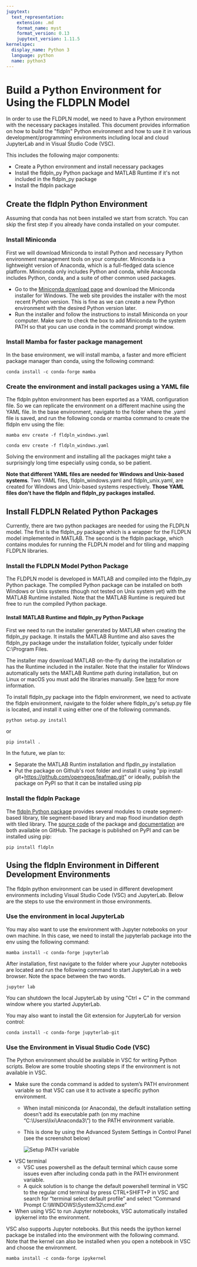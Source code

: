 ```yaml
---
jupytext:
  text_representation:
    extension: .md
    format_name: myst
    format_version: 0.13
    jupytext_version: 1.11.5
kernelspec:
  display_name: Python 3
  language: python
  name: python3
---
```



# Build a Python Environment for Using the FLDPLN Model

In order to use the FLDPLN model, we need to have a Python environment with the necessary packages installed. This document provides information on how to build the "fldpln" Python environment and how to use it in various development/programming environments including local and cloud JupyterLab and in Visual Studio Code (VSC). 

This includes the following major components:
* Create a Python environment and install necessary packages
* Install the fldpln_py Python package and MATLAB Runtime if it's not included in the fldpln_py package
* Install the fldpln package

## Create the fldpln Python Environment

Assuming that conda has not been installed we start from scratch. You can skip the first step if you already have conda installed on your computer.

### Install Miniconda

First we will download Miniconda to install Python and necessary Python environment management tools on your computer. Miniconda is a lightweight version of Anaconda, which is a full-fledged data science platform. Miniconda only includes Python and conda, while Anaconda includes Python, conda, and a suite of other common used packages.

* Go to the [Miniconda download page](https://docs.conda.io/en/latest/miniconda.html#windows-installers) and download the Miniconda installer for Windows. The web site provides the installer with the most recent Python version. This is fine as we can create a new Python environment with the desired Python version later.
* Run the installer and follow the instructions to install Miniconda on your computer. Make sure to check the box to add Miniconda to the system PATH so that you can use conda in the command prompt window.

### Install Mamba for faster package management

In the base environment, we will install mamba, a faster and more efficient package manager than conda, using the following command:
```
conda install -c conda-forge mamba
```

### Create the environment and install packages using a YAML file

The fldpln pyhton environment has been exported as a YAML configuration file. So we can replicate the environment on a different machine using the YAML file. In the base environment, navigate to the folder where the .yaml file is saved, and run the following conda or mamba command to create the fldpln env using the file:
```
mamba env create -f fldpln_windows.yaml
```
```
conda env create -f fldpln_windows.yaml
```
  
Solving the environment and installing all the packages might take a surprisingly long time especially using conda, so be patient.

**Note that different YAML files are needed for Windows and Unix-based systems**. Two YAML files, fldpln_windows.yaml and fldpln_unix.yaml, are created for Windows and Unix-based systems respectively. **Those YAML files don't have the fldpln and fldpln_py packages installed.**

## Install FLDPLN Related Python Packages

Currently, there are two python packages are needed for using the FLDPLN model. The first is the fldpln_py package which is a wrapper for the FLDPLN model implemented in MATLAB. The second is the fldpln package, which contains modules for running the FLDPLN model and for tiling and mapping FLDPLN libraries.  

### Install the FLDPLN Model Python Package

The FLDPLN model is developed in MATLAB and compiled into the fldpln_py Python package. The compiled Python package can be installed on both Windows or Unix systems (though not tested on Unix system yet) with the MATLAB Runtime installed. Note that the MATLAB Runtime is required but free to run the compiled Python package.

#### Install MATLAB Runtime and fldpln_py Python Package

First we need to run the installer generated by MATLAB when creating the fldpln_py package. It installs the MATLAB Runtime and also saves the fldpln_py package under the installation folder, typically under folder C:\Program Files.

The installer may download MATLAB on-the-fly during the installation or has the Runtime included in the installer. Note that the installer for Windows automatically sets the MATLAB Runtime path during installation, but on Linux or macOS you must add the libraries manually. See [here](https://www.mathworks.com/help/compiler_sdk/cxx/mcr-path-settings-for-run-time-deployment.html) for more information.

To install fldpln_py package into the fldpln environment, we need to activate the fldpln environment, navigate to the folder where fldpln_py's setup.py file is located, and install it using either one of the following commands.  
```
python setup.py install
```
or
```
pip install .
```

In the future, we plan to:
* Separate the MATLAB Runtim installation and flpdln_py installation
* Put the package on Github's root folder and install it using "pip install git+https://github.com/opengeos/leafmap.git" or ideally, publish the package on PyPI so that it can be installed using pip

### Install the fldpln Package

The [fldpln Python package](https://pypi.org/project/fldpln/) provides several modules to create segment-based library, tile segment-based library and map flood inundation depth with tiled library. The [source code](https://github.com/XingongLi/fldpln) of the package and [documentation](https://xingongli.github.io/fldpln/) are both available on GitHub. The package is published on PyPI and can be installed using pip:
```
pip install fldpln
``` 

## Using the fldpln Environment in Different Development Environments

The fldpln python environment can be used in different development environments including Visual Studio Code (VSC) and JupyterLab. Below are the steps to use the environment in those environments.

### Use the environment in local JupyterLab

You may also want to use the environment with Jupyter notebooks on your own machine. In this case, we need to install the jupyterlab package into the env using the following command:
  ```
  mamba install -c conda-forge jupyterlab
  ```
After installation, first navigate to the folder where your Jupyter notebooks are located and run the following command to start JupyterLab in a web browser. Note the space between the two words.
```
jupyter lab
```
You can shutdown the local JupyterLab by using "Ctrl + C" in the command window where you started JupyterLab.

You may also want to install the Git extension for JupyterLab for version control:
  ```
  conda install -c conda-forge jupyterlab-git
  ```

### Use the Environment in Visual Studio Code (VSC)

The Python environment should be available in VSC for writing Python scripts. Below are some trouble shooting steps if the environment is not available in VSC.
* Make sure the conda command is added to system’s PATH environment variable so that VSC can use it to activate a specific python environment.
  * When install miniconda (or Anaconda), the default installation setting doesn’t add its executable path (on my machine “C:\Users\lixi\Anaconda3\”) to the PATH environment variable.
  * This is done by using the Advanced System Settings in Control Panel (see the screenshot below)

    ![Setup PATH variable](./images/PATH_environment_variables.png)
* VSC terminal 
  * VSC uses powershell as the default terminal which cause some issues even after including conda path in the PATH environment variable.
  * A quick solution is to change the default powershell terminal in VSC to the regular cmd terminal by press CTRL+SHIFT+P in VSC and search for “terminal select default profile” and select “Command Prompt C:\WINDOWS\System32\cmd.exe”
* When using VSC to run Jupyter notebooks, VSC automatically installed ipykernel into the environment.

VSC also supports Jupyter notebooks. But this needs the ipython kernel package be installed into the environment with the following command. Note that the kernel can also be installed when you open a notebook in VSC and choose the environment.
  ```
  mamba install -c conda-forge ipykernel
  ```